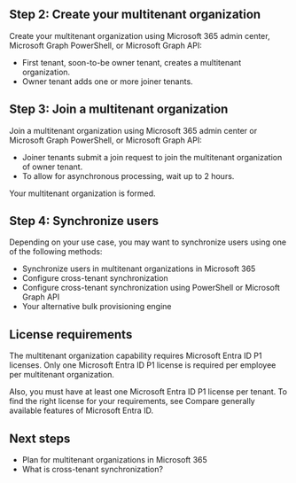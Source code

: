 ## Step 2: Create your multitenant organization

Create your multitenant organization using Microsoft 365 admin center, Microsoft Graph PowerShell, or Microsoft Graph API:

- First tenant, soon-to-be owner tenant, creates a multitenant organization.
- Owner tenant adds one or more joiner tenants.

## Step 3: Join a multitenant organization

Join a multitenant organization using Microsoft 365 admin center or Microsoft Graph PowerShell, or Microsoft Graph API:

- Joiner tenants submit a join request to join the multitenant organization of owner tenant.
- To allow for asynchronous processing, wait up to 2 hours.

Your multitenant organization is formed.

## Step 4: Synchronize users

Depending on your use case, you may want to synchronize users using one of the following methods:

- Synchronize users in multitenant organizations in Microsoft 365
- Configure cross-tenant synchronization
- Configure cross-tenant synchronization using PowerShell or Microsoft Graph API
- Your alternative bulk provisioning engine

## License requirements

The multitenant organization capability requires Microsoft Entra ID P1 licenses. Only one Microsoft Entra ID P1 license is required per employee per multitenant organization. 

Also, you must have at least one Microsoft Entra ID P1 license per tenant. To find the right license for your requirements, see Compare generally available features of Microsoft Entra ID.

## Next steps

- Plan for multitenant organizations in Microsoft 365
- What is cross-tenant synchronization?